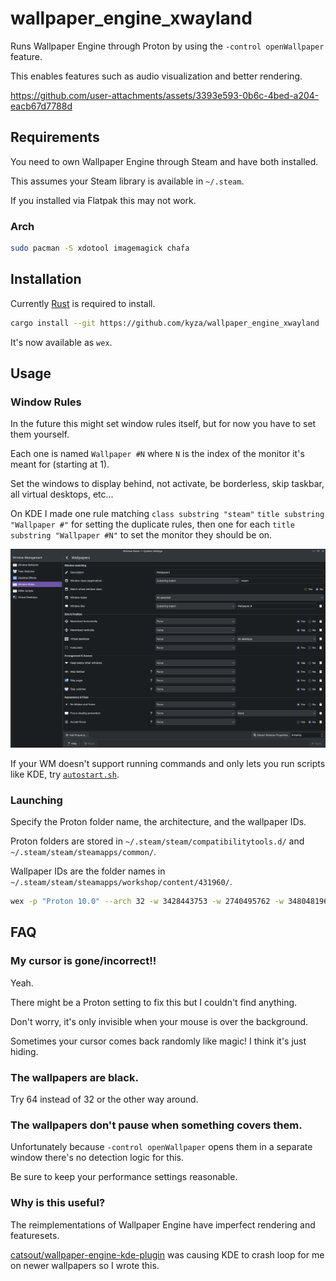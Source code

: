 # wallpaper_engine_xwayland

Runs Wallpaper Engine through Proton by using the `-control openWallpaper` feature.

This enables features such as audio visualization and better rendering.

https://github.com/user-attachments/assets/3393e593-0b6c-4bed-a204-eacb67d7788d

## Requirements

You need to own Wallpaper Engine through Steam and have both installed.

This assumes your Steam library is available in `~/.steam`.

If you installed via Flatpak this may not work.

### Arch

```bash
sudo pacman -S xdotool imagemagick chafa
```

## Installation

Currently [Rust](https://www.rust-lang.org/) is required to install.

```bash
cargo install --git https://github.com/kyza/wallpaper_engine_xwayland
```

It's now available as `wex`.

## Usage

### Window Rules

In the future this might set window rules itself, but for now you have to set them yourself.

Each one is named `Wallpaper #N` where `N` is the index of the monitor it's meant for (starting at 1).

Set the windows to display behind, not activate, be borderless, skip taskbar, all virtual desktops, etc...

On KDE I made one rule matching `class substring "steam"` `title substring "Wallpaper #"` for setting the duplicate rules, then one for each `title substring "Wallpaper #N"` to set the monitor they should be on.

![KDE window rules](./assets/kde.png)

If your WM doesn't support running commands and only lets you run scripts like KDE, try [`autostart.sh`](./autostart.sh).

### Launching

Specify the Proton folder name, the architecture, and the wallpaper IDs.

Proton folders are stored in `~/.steam/steam/compatibilitytools.d/` and `~/.steam/steam/steamapps/common/`.

Wallpaper IDs are the folder names in `~/.steam/steam/steamapps/workshop/content/431960/`.

```bash
wex -p "Proton 10.0" --arch 32 -w 3428443753 -w 2740495762 -w 3480481965
```

## FAQ

### My cursor is gone/incorrect!!

Yeah.

There might be a Proton setting to fix this but I couldn't find anything.

Don't worry, it's only invisible when your mouse is over the background.

Sometimes your cursor comes back randomly like magic! I think it's just hiding.

### The wallpapers are black.

Try 64 instead of 32 or the other way around.

### The wallpapers don't pause when something covers them.

Unfortunately because `-control openWallpaper` opens them in a separate window there's no detection logic for this.

Be sure to keep your performance settings reasonable.

### Why is this useful?

The reimplementations of Wallpaper Engine have imperfect rendering and featuresets.

[catsout/wallpaper-engine-kde-plugin](https://github.com/catsout/wallpaper-engine-kde-plugin) was causing KDE to crash loop for me on newer wallpapers so I wrote this.
